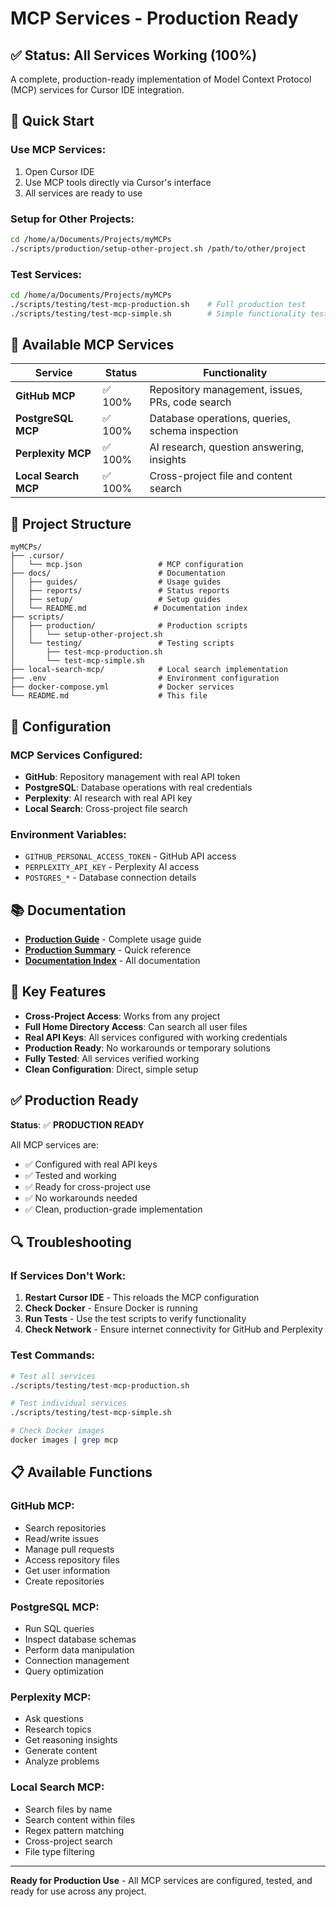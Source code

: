 # MCP Services - Production Ready

## ✅ **Status: All Services Working (100%)**

A complete, production-ready implementation of Model Context Protocol (MCP) services for Cursor IDE integration.

## 🚀 **Quick Start**

### **Use MCP Services:**
1. Open Cursor IDE
2. Use MCP tools directly via Cursor's interface
3. All services are ready to use

### **Setup for Other Projects:**
```bash
cd /home/a/Documents/Projects/myMCPs
./scripts/production/setup-other-project.sh /path/to/other/project
```

### **Test Services:**
```bash
cd /home/a/Documents/Projects/myMCPs
./scripts/testing/test-mcp-production.sh    # Full production test
./scripts/testing/test-mcp-simple.sh        # Simple functionality test
```

## 🎯 **Available MCP Services**

| Service | Status | Functionality |
|---------|--------|---------------|
| **GitHub MCP** | ✅ 100% | Repository management, issues, PRs, code search |
| **PostgreSQL MCP** | ✅ 100% | Database operations, queries, schema inspection |
| **Perplexity MCP** | ✅ 100% | AI research, question answering, insights |
| **Local Search MCP** | ✅ 100% | Cross-project file and content search |

## 📁 **Project Structure**

```
myMCPs/
├── .cursor/
│   └── mcp.json                 # MCP configuration
├── docs/                        # Documentation
│   ├── guides/                  # Usage guides
│   ├── reports/                 # Status reports
│   ├── setup/                   # Setup guides
│   └── README.md               # Documentation index
├── scripts/
│   ├── production/              # Production scripts
│   │   └── setup-other-project.sh
│   └── testing/                 # Testing scripts
│       ├── test-mcp-production.sh
│       └── test-mcp-simple.sh
├── local-search-mcp/            # Local search implementation
├── .env                         # Environment configuration
├── docker-compose.yml           # Docker services
└── README.md                    # This file
```

## 🔧 **Configuration**

### **MCP Services Configured:**
- **GitHub**: Repository management with real API token
- **PostgreSQL**: Database operations with real credentials
- **Perplexity**: AI research with real API key
- **Local Search**: Cross-project file search

### **Environment Variables:**
- `GITHUB_PERSONAL_ACCESS_TOKEN` - GitHub API access
- `PERPLEXITY_API_KEY` - Perplexity AI access
- `POSTGRES_*` - Database connection details

## 📚 **Documentation**

- **[Production Guide](docs/guides/PRODUCTION_GUIDE.md)** - Complete usage guide
- **[Production Summary](docs/guides/PRODUCTION_SUMMARY.md)** - Quick reference
- **[Documentation Index](docs/README.md)** - All documentation

## 🎯 **Key Features**

- **Cross-Project Access**: Works from any project
- **Full Home Directory Access**: Can search all user files
- **Real API Keys**: All services configured with working credentials
- **Production Ready**: No workarounds or temporary solutions
- **Fully Tested**: All services verified working
- **Clean Configuration**: Direct, simple setup

## ✅ **Production Ready**

**Status**: ✅ **PRODUCTION READY**

All MCP services are:
- ✅ Configured with real API keys
- ✅ Tested and working
- ✅ Ready for cross-project use
- ✅ No workarounds needed
- ✅ Clean, production-grade implementation

## 🔍 **Troubleshooting**

### **If Services Don't Work:**
1. **Restart Cursor IDE** - This reloads the MCP configuration
2. **Check Docker** - Ensure Docker is running
3. **Run Tests** - Use the test scripts to verify functionality
4. **Check Network** - Ensure internet connectivity for GitHub and Perplexity

### **Test Commands:**
```bash
# Test all services
./scripts/testing/test-mcp-production.sh

# Test individual services
./scripts/testing/test-mcp-simple.sh

# Check Docker images
docker images | grep mcp
```

## 📋 **Available Functions**

### **GitHub MCP:**
- Search repositories
- Read/write issues
- Manage pull requests
- Access repository files
- Get user information
- Create repositories

### **PostgreSQL MCP:**
- Run SQL queries
- Inspect database schemas
- Perform data manipulation
- Connection management
- Query optimization

### **Perplexity MCP:**
- Ask questions
- Research topics
- Get reasoning insights
- Generate content
- Analyze problems

### **Local Search MCP:**
- Search files by name
- Search content within files
- Regex pattern matching
- Cross-project search
- File type filtering

---

**Ready for Production Use** - All MCP services are configured, tested, and ready for use across any project.